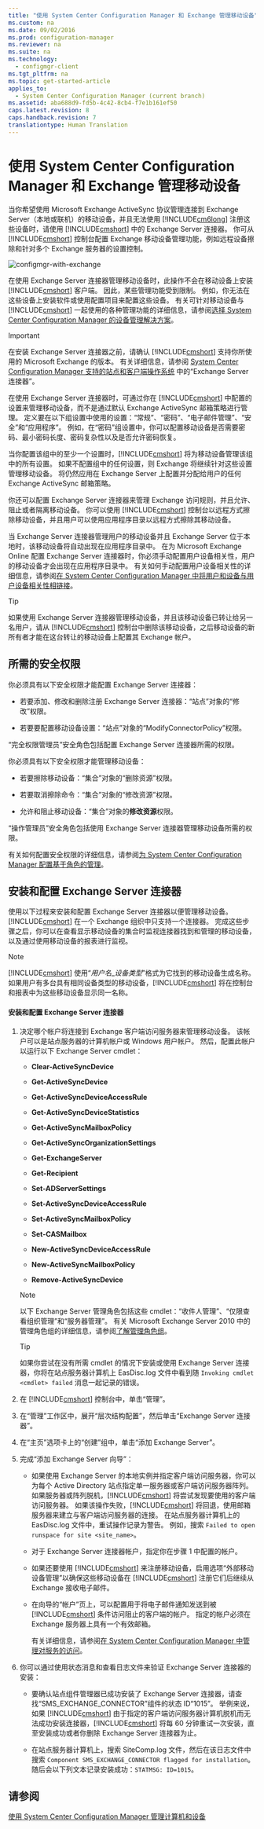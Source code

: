 ```yaml
---
title: "使用 System Center Configuration Manager 和 Exchange 管理移动设备"
ms.custom: na
ms.date: 09/02/2016
ms.prod: configuration-manager
ms.reviewer: na
ms.suite: na
ms.technology: 
  - configmgr-client
ms.tgt_pltfrm: na
ms.topic: get-started-article
applies_to: 
  - System Center Configuration Manager (current branch)
ms.assetid: aba688d9-fd5b-4c42-8cb4-f7e1b161ef50
caps.latest.revision: 8
caps.handback.revision: 7
translationtype: Human Translation
---
```

# 使用 System Center Configuration Manager 和 Exchange 管理移动设备
当你希望使用 Microsoft Exchange ActiveSync 协议管理连接到 Exchange Server（本地或联机）的移动设备，并且无法使用 [!INCLUDE[cm6long](../LocTest/includes/cm6long_md.md)] 注册这些设备时，请使用 [!INCLUDE[cmshort](../LocTest/includes/cmshort_md.md)] 中的 Exchange Server 连接器。 你可从 [!INCLUDE[cmshort](../LocTest/includes/cmshort_md.md)] 控制台配置 Exchange 移动设备管理功能，例如远程设备擦除和针对多个 Exchange 服务器的设置控制。  
  
 ![configmgr&#45;with&#45;exchange](../LocTest/media/configmgr-with-exchange.png "configmgr\-with\-exchange")  
  
 在使用 Exchange Server 连接器管理移动设备时，此操作不会在移动设备上安装 [!INCLUDE[cmshort](../LocTest/includes/cmshort_md.md)] 客户端。 因此，某些管理功能受到限制。 例如，你无法在这些设备上安装软件或使用配置项目来配置这些设备。 有关可针对移动设备与 [!INCLUDE[cmshort](../LocTest/includes/cmshort_md.md)] 一起使用的各种管理功能的详细信息，请参阅[选择 System Center Configuration Manager 的设备管理解决方案](../LocTest/Choose-a-device-management-solution-for-System-Center-Configuration-Manager.md)。  
  
> [!IMPORTANT]  
>  在安装 Exchange Server 连接器之前，请确认 [!INCLUDE[cmshort](../LocTest/includes/cmshort_md.md)] 支持你所使用的 Microsoft Exchange 的版本。 有关详细信息，请参阅 [System Center Configuration Manager 支持的站点和客户端操作系统](../Topic/Supported%20operating%20systems%20for%20sites%20and%20clients%20for%20System%20Center%20Configuration%20Manager.md) 中的“Exchange Server 连接器”。  
  
 在使用 Exchange Server 连接器时，可通过你在 [!INCLUDE[cmshort](../LocTest/includes/cmshort_md.md)] 中配置的设置来管理移动设备，而不是通过默认 Exchange ActiveSync 邮箱策略进行管理。 定义要在以下组设置中使用的设置：“常规”、“密码”、“电子邮件管理”、“安全”和“应用程序”。 例如，在“密码”组设置中，你可以配置移动设备是否需要密码、最小密码长度、密码复杂性以及是否允许密码恢复。  
  
 当你配置该组中的至少一个设置时，[!INCLUDE[cmshort](../LocTest/includes/cmshort_md.md)] 将为移动设备管理该组中的所有设置。 如果不配置组中的任何设置，则 Exchange 将继续针对这些设置管理移动设备。 将仍然应用在 Exchange Server 上配置并分配给用户的任何 Exchange ActiveSync 邮箱策略。  
  
 你还可以配置 Exchange Server 连接器来管理 Exchange 访问规则，并且允许、阻止或者隔离移动设备。 你可以使用 [!INCLUDE[cmshort](../LocTest/includes/cmshort_md.md)] 控制台以远程方式擦除移动设备，并且用户可以使用应用程序目录以远程方式擦除其移动设备。  
  
 当 Exchange Server 连接器管理用户的移动设备并且 Exchange Server 位于本地时，该移动设备将自动出现在应用程序目录中。 在为 Microsoft Exchange Online 配置 Exchange Server 连接器时，你必须手动配置用户设备相关性，用户的移动设备才会出现在应用程序目录中。 有关如何手动配置用户设备相关性的详细信息，请参阅[在 System Center Configuration Manager 中将用户和设备与用户设备相关性相链接](../LocTest/Link-users-and-devices-with-user-device-affinity-in-System-Center-Configuration-Manager.md)。  
  
> [!TIP]  
>  如果使用 Exchange Server 连接器管理移动设备，并且该移动设备已转让给另一名用户，请从 [!INCLUDE[cmshort](../LocTest/includes/cmshort_md.md)] 控制台中删除该移动设备，之后移动设备的新所有者才能在这台转让的移动设备上配置其 Exchange 帐户。  
  
## 所需的安全权限  
 你必须具有以下安全权限才能配置 Exchange Server 连接器：  
  
-   若要添加、修改和删除注册 Exchange Server 连接器：“站点”对象的“修改”权限。  
  
-   若要要配置移动设备设置：“站点”对象的“ModifyConnectorPolicy”权限。  
  
 “完全权限管理员”安全角色包括配置 Exchange Server 连接器所需的权限。  
  
 你必须具有以下安全权限才能管理移动设备：  
  
-   若要擦除移动设备：“集合”对象的“删除资源”权限。  
  
-   若要取消擦除命令：“集合”对象的“修改资源”权限。  
  
-   允许和阻止移动设备：“集合”对象的**修改资源**权限。  
  
 “操作管理员”安全角色包括使用 Exchange Server 连接器管理移动设备所需的权限。  
  
 有关如何配置安全权限的详细信息，请参阅[为 System Center Configuration Manager 配置基于角色的管理](../LocTest/Configure-role-based-administration-for-System-Center-Configuration-Manager.md)。  
  
## 安装和配置 Exchange Server 连接器  
 使用以下过程来安装和配置 Exchange Server 连接器以便管理移动设备。[!INCLUDE[cmshort](../LocTest/includes/cmshort_md.md)] 在一个 Exchange 组织中只支持一个连接器。 完成这些步骤之后，你可以在查看显示移动设备的集合时监视连接器找到和管理的移动设备，以及通过使用移动设备的报表进行监视。  
  
> [!NOTE]  
>  [!INCLUDE[cmshort](../LocTest/includes/cmshort_md.md)] 使用“*用户名*\_*设备类型*”格式为它找到的移动设备生成名称。 如果用户有多台具有相同设备类型的移动设备，[!INCLUDE[cmshort](../LocTest/includes/cmshort_md.md)] 将在控制台和报表中为这些移动设备显示同一名称。  
  
#### 安装和配置 Exchange Server 连接器  
  
1.  决定哪个帐户将连接到 Exchange 客户端访问服务器来管理移动设备。 该帐户可以是站点服务器的计算机帐户或 Windows 用户帐户。 然后，配置此帐户以运行以下 Exchange Server cmdlet：  
  
    -   **Clear\-ActiveSyncDevice**  
  
    -   **Get\-ActiveSyncDevice**  
  
    -   **Get\-ActiveSyncDeviceAccessRule**  
  
    -   **Get\-ActiveSyncDeviceStatistics**  
  
    -   **Get\-ActiveSyncMailboxPolicy**  
  
    -   **Get\-ActiveSyncOrganizationSettings**  
  
    -   **Get\-ExchangeServer**  
  
    -   **Get\-Recipient**  
  
    -   **Set\-ADServerSettings**  
  
    -   **Set\-ActiveSyncDeviceAccessRule**  
  
    -   **Set\-ActiveSyncMailboxPolicy**  
  
    -   **Set\-CASMailbox**  
  
    -   **New\-ActiveSyncDeviceAccessRule**  
  
    -   **New\-ActiveSyncMailboxPolicy**  
  
    -   **Remove\-ActiveSyncDevice**  
  
    > [!NOTE]  
    >  以下 Exchange Server 管理角色包括这些 cmdlet：“收件人管理”、“仅限查看组织管理”和“服务器管理”。 有关 Microsoft Exchange Server 2010 中的管理角色组的详细信息，请参阅[了解管理角色组](http://go.microsoft.com/fwlink/p/?LinkId=212914)。  
  
    > [!TIP]  
    >  如果你尝试在没有所需 cmdlet 的情况下安装或使用 Exchange Server 连接器，你将在站点服务器计算机上 EasDisc.log 文件中看到随 `Invoking cmdlet <cmdlet> failed` 消息一起记录的错误。  
  
2.  在 [!INCLUDE[cmshort](../LocTest/includes/cmshort_md.md)] 控制台中，单击“管理”。  
  
3.  在“管理”工作区中，展开“层次结构配置”，然后单击“Exchange Server 连接器”。  
  
4.  在“主页”选项卡上的“创建”组中，单击“添加 Exchange Server”。  
  
5.  完成“添加 Exchange Server 向导”：  
  
    -   如果使用 Exchange Server 的本地实例并指定客户端访问服务器，你可以为每个 Active Directory 站点指定单一服务器或客户端访问服务器阵列。 如果服务器或阵列脱机，[!INCLUDE[cmshort](../LocTest/includes/cmshort_md.md)] 将尝试发现要使用的客户端访问服务器。 如果该操作失败，[!INCLUDE[cmshort](../LocTest/includes/cmshort_md.md)] 将回退，使用邮箱服务器来建立与客户端访问服务器的连接。 在站点服务器计算机上的 EasDisc.log 文件中，重试操作记录为警告。 例如，搜索 `Failed to open runspace for site <site_name>`。  
  
    -   对于 Exchange Server 连接器帐户，指定你在步骤 1 中配置的帐户。  
  
    -   如果还要使用 [!INCLUDE[cmshort](../LocTest/includes/cmshort_md.md)] 来注册移动设备，启用选项“外部移动设备管理”以确保这些移动设备在 [!INCLUDE[cmshort](../LocTest/includes/cmshort_md.md)] 注册它们后继续从 Exchange 接收电子邮件。  
  
    -   在向导的“帐户”页上，可以配置用于将电子邮件通知发送到被 [!INCLUDE[cmshort](../LocTest/includes/cmshort_md.md)] 条件访问阻止的客户端的帐户。 指定的帐户必须在 Exchange 服务器上具有一个有效邮箱。  
  
         有关详细信息，请参阅[在 System Center Configuration Manager 中管理对服务的访问](../LocTest/Manage-access-to-services-in-System-Center-Configuration-Manager.md)。  
  
6.  你可以通过使用状态消息和查看日志文件来验证 Exchange Server 连接器的安装：  
  
    -   要确认站点组件管理器已成功安装了 Exchange Server 连接器，请查找“SMS\_EXCHANGE\_CONNECTOR”组件的状态 ID“1015”。 举例来说，如果 [!INCLUDE[cmshort](../LocTest/includes/cmshort_md.md)] 由于指定的客户端访问服务器计算机脱机而无法成功安装连接器，[!INCLUDE[cmshort](../LocTest/includes/cmshort_md.md)] 将每 60 分钟重试一次安装，直至安装成功或者你删除 Exchange Server 连接器为止。  
  
    -   在站点服务器计算机上，搜索 SiteComp.log 文件，然后在该日志文件中搜索 `Component SMS_EXCHANGE_CONNECTOR flagged for installation`。 随后会以下列文本记录安装成功：`STATMSG: ID=1015`。  
  
## 请参阅  
 [使用 System Center Configuration Manager 管理计算机和设备](../LocTest/Manage-computers-and-devices-with-System-Center-Configuration-Manager.md)
